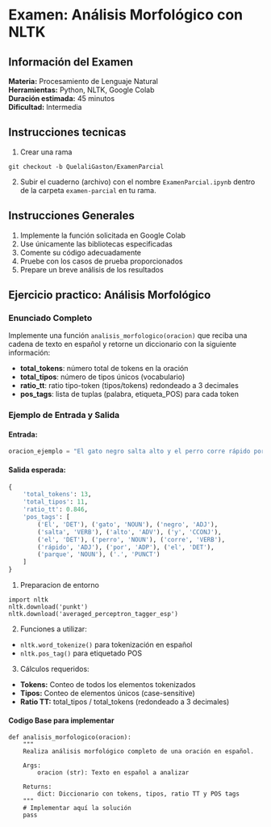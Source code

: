# Examen: Análisis Morfológico con NLTK

## Información del Examen
**Materia:** Procesamiento de Lenguaje Natural  
**Herramientas:** Python, NLTK, Google Colab  
**Duración estimada:** 45 minutos  
**Dificultad:** Intermedia

## Instrucciones tecnicas
1. Crear una rama 
```
git checkout -b QuelaliGaston/ExamenParcial
```
2. Subir el cuaderno (archivo) con el nombre `ExamenParcial.ipynb` dentro de la carpeta `examen-parcial` en tu rama.

## Instrucciones Generales
1. Implemente la función solicitada en Google Colab
2. Use únicamente las bibliotecas especificadas
3. Comente su código adecuadamente
4. Pruebe con los casos de prueba proporcionados
5. Prepare un breve análisis de los resultados

## Ejercicio practico: Análisis Morfológico

### Enunciado Completo
Implemente una función `analisis_morfologico(oracion)` que reciba una cadena de texto en español y retorne un diccionario con la siguiente información:

- **total_tokens**: número total de tokens en la oración
- **total_tipos**: número de tipos únicos (vocabulario)
- **ratio_tt**: ratio tipo-token (tipos/tokens) redondeado a 3 decimales
- **pos_tags**: lista de tuplas (palabra, etiqueta_POS) para cada token

### Ejemplo de Entrada y Salida

#### Entrada:
```python
oracion_ejemplo = "El gato negro salta alto y el perro corre rápido por el parque."
```

#### Salida esperada:
```python
{
    'total_tokens': 13,
    'total_tipos': 11,
    'ratio_tt': 0.846,
    'pos_tags': [
        ('El', 'DET'), ('gato', 'NOUN'), ('negro', 'ADJ'), 
        ('salta', 'VERB'), ('alto', 'ADV'), ('y', 'CCONJ'),
        ('el', 'DET'), ('perro', 'NOUN'), ('corre', 'VERB'),
        ('rápido', 'ADJ'), ('por', 'ADP'), ('el', 'DET'),
        ('parque', 'NOUN'), ('.', 'PUNCT')
    ]
}
```

1. Preparacion de entorno
```
import nltk
nltk.download('punkt')
nltk.download('averaged_perceptron_tagger_esp')
```
2. Funciones a utilizar:
- `nltk.word_tokenize()` para tokenización en español
- `nltk.pos_tag()` para etiquetado POS

3. Cálculos requeridos:
- **Tokens:** Conteo de todos los elementos tokenizados
- **Tipos:** Conteo de elementos únicos (case-sensitive)
- **Ratio TT:** total_tipos / total_tokens (redondeado a 3 decimales)

#### Codigo Base para implementar
```
def analisis_morfologico(oracion):
    """
    Realiza análisis morfológico completo de una oración en español.
    
    Args:
        oracion (str): Texto en español a analizar
    
    Returns:
        dict: Diccionario con tokens, tipos, ratio TT y POS tags
    """
    # Implementar aquí la solución
    pass
```